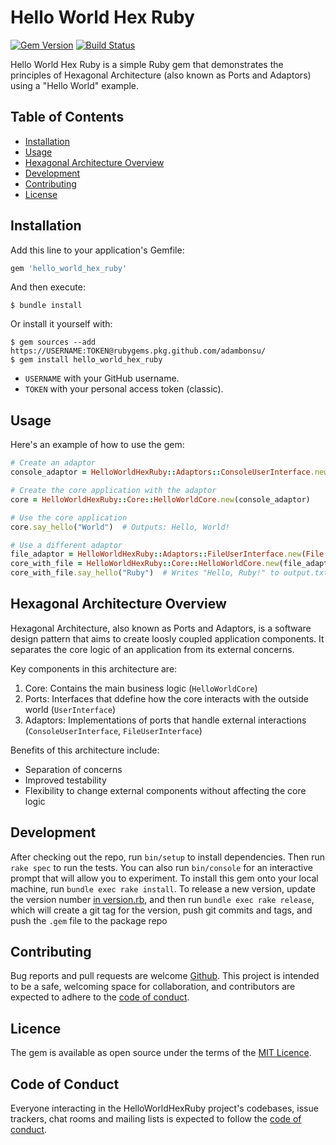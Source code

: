 # Hello World Hex Ruby

[![Gem Version](https://badge.fury.io/rb/hello_world_hex.svg)](https://badge.fury.io/rb/hello_world_hex_ruby)
[![Build Status](https://travis-ci.org/yourusername/hello_world_hex_ruby.svg?branch=main)](https://travis-ci.org/adambonsu/hello_world_hex_ruby)

Hello World Hex Ruby is a simple Ruby gem that demonstrates the principles of Hexagonal Architecture (also known as Ports and Adaptors) using a "Hello World" example.

## Table of Contents

- [Installation](#installation)
- [Usage](#usage)
- [Hexagonal Architecture Overview](#hexagonal-architecture-overview)
- [Development](#development)
- [Contributing](#contributing)
- [License](#license)

## Installation

Add this line to your application's Gemfile:

```ruby
gem 'hello_world_hex_ruby'

```

And then execute:
```
$ bundle install

```

Or install it yourself with:
```
$ gem sources --add https://USERNAME:TOKEN@rubygems.pkg.github.com/adambonsu/
$ gem install hello_world_hex_ruby

```
* `USERNAME` with your GitHub username.
* `TOKEN` with your personal access token (classic).


## Usage
Here's an example of how to use the gem:
```ruby
# Create an adaptor
console_adaptor = HelloWorldHexRuby::Adaptors::ConsoleUserInterface.new

# Create the core application with the adaptor
core = HelloWorldHexRuby::Core::HelloWorldCore.new(console_adaptor)

# Use the core application
core.say_hello("World")  # Outputs: Hello, World!

# Use a different adaptor
file_adaptor = HelloWorldHexRuby::Adaptors::FileUserInterface.new(File.open('output.txt', 'w'))
core_with_file = HelloWorldHexRuby::Core::HelloWorldCore.new(file_adaptor)
core_with_file.say_hello("Ruby")  # Writes "Hello, Ruby!" to output.txt

```

## Hexagonal Architecture Overview

Hexagonal Architecture, also known as Ports and Adaptors, is a software design pattern that aims to create loosly coupled application components.
It separates the core logic of an application from its external concerns.

Key components in this architecture are:
1. Core: Contains the main business logic (`HelloWorldCore`)
2. Ports: Interfaces that ddefine how the core interacts with the outside world (`UserInterface`)
3. Adaptors: Implementations of ports that handle external interactions (`ConsoleUserInterface`, `FileUserInterface`)

Benefits of this architecture include:
* Separation of concerns
* Improved testability
* Flexibility to change external components without affecting the core logic


## Development

After checking out the repo, run `bin/setup` to install dependencies. Then run `rake spec` to run the tests.
You can also run `bin/console` for an interactive prompt that will allow you to experiment.
To install this gem onto your local machine, run `bundle exec rake install`.
To release a new version, update the version number [in version.rb](./lib/hello_world_hex_ruby/version.rb), and then run `bundle exec rake release`, which will create a git tag for the version, push git commits and tags, and push the `.gem` file to the package repo


## Contributing

Bug reports and pull requests are welcome [Github](https://github.com/adambonsu/hello_world_hex_ruby).
This project is intended to be a safe, welcoming space for collaboration, and contributors are expected to adhere to the [code of conduct](./CODE_OF_CONDUCT.md).

## Licence

The gem is available as open source under the terms of the [MIT Licence](https://opensource.org/license/mit).

## Code of Conduct

Everyone interacting in the HelloWorldHexRuby project's codebases, issue trackers, chat rooms and mailing lists is expected to follow the [code of conduct](./CODE_OF_CONDUCT.md).